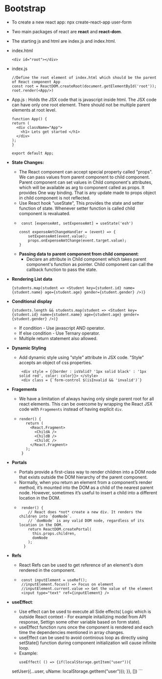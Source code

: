 # Bootstrap
- To create a new react app: npx create-react-app user-form
- Two main packages of react are **react** and **react-dom**.
- The starting js and html are index.js and index.html.
- index.html
  ```
  <div id="root"></div>
  ```
- index.js
  ```
  //Define the root element of index.html which should be the parent of React component App
  const root = ReactDOM.createRoot(document.getElementById('root'));
  root.render(<App/>)
  ```
- App.js : Holds the JSX code that is javascript inside html. The JSX code can have only one root element. There should not be multiple parent elements at root level.
  ```
  function App() {
  return (
    <div className="App">
      <h1> Lets get started </h1>
    </div>
  );
  }

  export default App;
  ```
  
- **State Changes:**
  - The React component can accept special property called "props". We can pass values from parent component to child component. Parent component can set values in Child component's attributes, which will be available as arg to component called as props. It provides One way binding. That is any update made to props object in child component is not reflected.
  - Use React hook "useState", This provides the state and setter function of state. Whenever setter function is called child component is revaluated.
  - ```
     const [expenseAmt, setExpenseAmt] = useState('esh')

    const expenseAmtChangeHandler = (event) => {
        setExpenseAmt(event.value);
        props.onExpenseAmtChange(event.target.value);
    }
    ```
  - **Passing data to parent component from child component**:   
    - Declare an attribute in Child component which takes parent component's function as pointer. Child component can call the callback function to pass the state.


- **Rendering List data** 
   ```
   {students.map(student => <Student key={student.id} name={student.name} age={student.age} gender={student.gender} />)}
   ```
- **Conditional display**
  ```
  {students.length && students.map(student => <Student key={student.id} name={student.name} age={student.age} gender={student.gender} />)}
  ```
  - If condition - Use javascript AND operator.
  - If else condition - Use Ternary operator.
  - Multiple return statement also allowed.

- **Dynamic Styling**
  - Add dynamic style using "style" attribute in JSX code. "Style" accepts an object of css properties.
    ```
     <div style = {{border : isValid? '1px solid black' : '1px solid red', color: color}}> </style>
     <div class = {`form-control $(isInvalid && 'invalid')`}
    ``` 
- **Fragements**
  -  We have a limitation of always having only single parent root for all react elements.  This can be overcome by wrapping the React JSX code with  `Fragements` instead of having explicit `div`.
  -  ```
     render() {
        return (
          <React.Fragment>
            <ChildA />
            <ChildB />
            <ChildC />
          </React.Fragment>
        );
      }
     ```
- **Portals** 
  - Portals provide a first-class way to render children into a DOM node that exists outside the DOM hierarchy of the parent component.
  - Normally, when you return an element from a component’s render method, it’s mounted into the DOM as a child of the nearest parent node. However, sometimes it’s useful to insert a child into a different location in the DOM.    
  - ```
     render() {
        // React does *not* create a new div. It renders the children into `domNode`.
        // `domNode` is any valid DOM node, regardless of its location in the DOM.
        return ReactDOM.createPortal(
          this.props.children,
          domNode
        );
      }
    ```
- **Refs**
  - React Refs can be used to get reference of an element's dom rendered in the component.
  - ```
     const inputElement = useRef();
     //inputElement.focus() => Focus on element
     //inputElement.current.value => Get the value of the element
     <input type="text" ref={inputElement} />
    ```  
- **useEffect**:
   - Use effect can be used to execute all Side effects( Logic which is outside React context - For example initailizing model from API response, Settign some other variable based on form state).
   - useEffect function runs once the component is rendered and each time the dependencies mentioned in array changes.
   - useEffect can be used to avoid continious loop as directly using setState() function during component initialization will cause infinite loop.
   - Example:
     ```
     useEffect( () => {if(localStorage.getItem("user")){
    setUser({...user, uName: localStorage.getItem("user")});
  }}, [])
      ```
    
     
    

  
  
  
